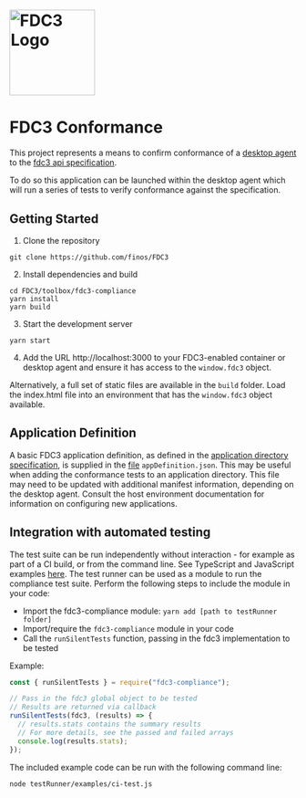# <a href='http://fdc3.finos.org'><img src='https://fdc3.finos.org/img/fdc3-logo-2019-color.png' height='150' alt='FDC3 Logo' aria-label='fdc3.finos.org' /></a>

# FDC3 Conformance
This project represents a means to confirm conformance of a [desktop agent](https://fdc3.finos.org/docs/api/ref/DesktopAgent) to the [fdc3 api specification](https://fdc3.finos.org/docs/api/spec).

To do so this application can be launched within the desktop agent which will run a series of tests to verify conformance against the specification.

## Getting Started

1. Clone the repository

`git clone https://github.com/finos/FDC3`

2. Install dependencies and build

~~~
cd FDC3/toolbox/fdc3-compliance
yarn install
yarn build
~~~

3. Start the development server

`yarn start`

4. Add the URL http://localhost:3000 to your FDC3-enabled container or desktop agent and ensure it has access to the `window.fdc3` object.

Alternatively, a full set of static files are available in the `build` folder. Load the index.html file into an environment that has the `window.fdc3` object available.

## Application Definition

A basic FDC3 application definition, as defined in the [application directory specification](https://fdc3.finos.org/schemas/1.2/app-directory#tag/Application), is supplied in the [file](./src/appDefinition.json) `appDefinition.json`. This may be useful when adding the conformance tests to an application directory. This file may need to be updated with additional manifest information, depending on the desktop agent. Consult the host environment documentation for information on configuring new applications.

## Integration with automated testing

The test suite can be run independently without interaction - for example as part of a CI build, or from the command line. See TypeScript and JavaScript examples [here](./testRunner/examples/). The test runner can be used as a module to run the compliance test suite.
Perform the following steps to include the module in your code:
- Import the fdc3-compliance module: ```yarn add [path to testRunner folder]```
- Import/require the ```fdc3-compliance``` module in your code
- Call the ```runSilentTests``` function, passing in the fdc3 implementation to be tested

Example:
```javascript
const { runSilentTests } = require("fdc3-compliance");

// Pass in the fdc3 global object to be tested
// Results are returned via callback
runSilentTests(fdc3, (results) => {
  // results.stats contains the summary results
  // For more details, see the passed and failed arrays
  console.log(results.stats);
});
```

The included example code can be run with the following command line:
```bash
node testRunner/examples/ci-test.js
```
